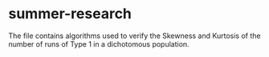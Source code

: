 # summer-research

The file contains algorithms used to verify the Skewness and Kurtosis of the number of runs of Type 1 in a dichotomous population.
